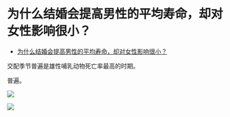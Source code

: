 # 为什么结婚会提高男性的平均寿命，却对女性影响很小？

- [为什么结婚会提高男性的平均寿命，却对女性影响很小？](https://www.zhihu.com/question/419812685/answer/1458432914)


交配季节普遍是雄性哺乳动物死亡率最高的时期。

普遍。

![](https://pic4.zhimg.com/50/v2-52530620183740a2eca505adbc5c7a6c_720w.jpg?source=c8b7c179)

![](https://pic2.zhimg.com/80/v2-63e2669474e728967f6868b5cbe540c7_1440w.jpg?source=c8b7c179)